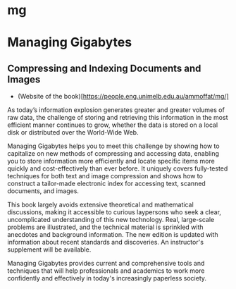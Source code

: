 # mg
# Managing Gigabytes

## Compressing and Indexing Documents and Images


 - (Website of the book)[https://people.eng.unimelb.edu.au/ammoffat/mg/]


As today’s information explosion generates greater and greater volumes of raw data, the challenge of storing and retrieving this information in the most efficient manner continues to grow, whether the data is stored on a local disk or distributed over the World-Wide Web.

Managing Gigabytes helps you to meet this challenge by showing how to capitalize on new methods of compressing and accessing data, enabling you to store information more efficiently and locate specific items more quickly and cost-effectively than ever before. It uniquely covers fully-tested techniques for both text and image compression and shows how to construct a tailor-made electronic index for accessing text, scanned documents, and images.

This book largely avoids extensive theoretical and mathematical discussions, making it accessible to curious laypersons who seek a clear, uncomplicated understanding of this new technology. Real, large-scale problems are illustrated, and the technical material is sprinkled with anecdotes and background information. The new edition is updated with information about recent standards and discoveries. An instructor's supplement will be available.

Managing Gigabytes provides current and comprehensive tools and techniques that will help professionals and academics to work more confidently and effectively in today's increasingly paperless society.
